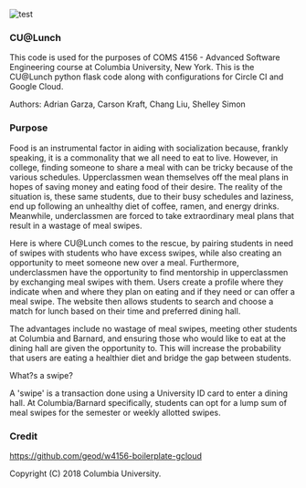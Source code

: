 ![test](https://circleci.com/gh/adriangarza/w4156-boilerplate-gcloud.png?style=shield&circle-token=:circle-token)

### CU@Lunch

This code is used for the purposes of COMS 4156 - Advanced Software Engineering course at Columbia University, New York. 
This is the CU@Lunch python flask code along with configurations for Circle CI and Google Cloud.

Authors: Adrian Garza, Carson Kraft, Chang Liu, Shelley Simon

### Purpose 

Food is an instrumental factor in aiding with socialization because, frankly speaking, it is a commonality that we all need to eat to live. However, in college, finding someone to share a meal with can be tricky because of the various schedules. Upperclassmen wean themselves off the meal plans in hopes of saving money and eating food of their desire. The reality of the situation is, these same students, due to their busy schedules and laziness, end up following an unhealthy diet of coffee, ramen, and energy drinks. Meanwhile, underclassmen are forced to take extraordinary meal plans that result in a wastage of meal swipes. 

Here is where CU@Lunch comes to the rescue, by pairing students in need of swipes with students who have excess swipes, while also creating an opportunity to meet someone new over a meal. Furthermore, underclassmen have the opportunity to find mentorship in upperclassmen by exchanging meal swipes with them. Users create a profile where they indicate when and where they plan on eating and if they need or can offer a meal swipe. The website then allows students to search and choose a match for lunch based on their time and preferred dining hall. 

The advantages include no wastage of meal swipes, meeting other students at Columbia and Barnard, and ensuring those who would like to eat at the dining hall are given the opportunity to. This will increase the probability that users are eating a healthier diet and bridge the gap between students. 

What?s a swipe?

A 'swipe' is a transaction done using a University ID card to enter a dining hall. At Columbia/Barnard specifically, students can opt for a lump sum of meal swipes for the semester or weekly allotted swipes.

### Credit

https://github.com/geod/w4156-boilerplate-gcloud

Copyright (C) 2018 Columbia University.
